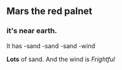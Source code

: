 ## Mars the red palnet
### it's near earth.

It has 
-sand
-sand
-sand
-wind

**Lots** of sand.
And the wind is *Frightful*
